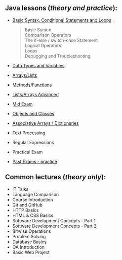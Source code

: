## Java lessons (_theory and practice_):
- [Basic Syntax, Conditional Statements and Loops](https://github.com/thrako/SoftUni/blob/68cdae986f6e0892777cbeb3ba6b6615ea3bbee8/src/fundamentals/lesson01basicsyntax)  
  > Basic Syntax  
  > Comparison Operators  
  > The if-else / switch-case Statement  
  > Logical Operators  
  > Loops  
  > Debugging and Troubleshooting  
- [Data Types and Variables](https://github.com/thrako/SoftUni/blob/60ac4dbd79559def10c0c2f5a613708bc6df5d20/src/fundamentals/lesson02datatypesandvariables)  
    
- [Arrays/Lists](https://github.com/thrako/SoftUni/blob/60ac4dbd79559def10c0c2f5a613708bc6df5d20/src/fundamentals/lesson03arrays)  
- [Methods/Functions](https://github.com/thrako/SoftUni/blob/60ac4dbd79559def10c0c2f5a613708bc6df5d20/src/fundamentals/lesson04methods)  
- [Lists/Arrays Advanced](https://github.com/thrako/SoftUni/blob/60ac4dbd79559def10c0c2f5a613708bc6df5d20/src/fundamentals/lesson05lists)  
- [Mid Exam](https://github.com/thrako/SoftUni/blob/60ac4dbd79559def10c0c2f5a613708bc6df5d20/src/fundamentals/exams/mid20220625)  
- [Objects and Classes](https://github.com/thrako/SoftUni/blob/60ac4dbd79559def10c0c2f5a613708bc6df5d20/src/fundamentals/exams/mid20220625)  
- [Associative Arrays / Dictionaries](https://github.com/thrako/SoftUni/blob/60ac4dbd79559def10c0c2f5a613708bc6df5d20/src/fundamentals/lesson07associative_lambda_stream)  
- Text Processing  
- Regular Expressions  
- Practical Exam  
- [Past Exams - practice](https://github.com/thrako/SoftUni/blob/60ac4dbd79559def10c0c2f5a613708bc6df5d20/src/fundamentals/pastexams)  

## Common lectures (_theory only_):
- IT Talks  
- Language Comparison  
- Course Introduction  
- Git and GitHub  
- HTTP Basics  
- HTML & CSS Basics  
- Software Development Concepts - Part 1  
- Software Development Concepts - Part 2  
- Bitwise Operations  
- Problem Solving  
- Database Basics  
- QA Introduction  
- Basic Web Project  
